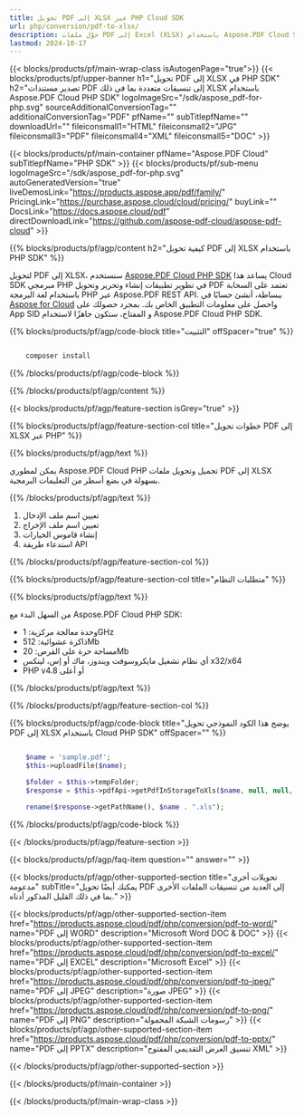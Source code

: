 ```yaml
---
title: تحويل PDF إلى XLSX عبر PHP Cloud SDK
url: php/conversion/pdf-to-xlsx/
description: حوّل ملفات PDF إلى Excel (XLSX) باستخدام Aspose.PDF Cloud SDK لـ PHP. استخرج بيانات الجداول المنظمة بسرعة.
lastmod: 2024-10-17
---
```


{{< blocks/products/pf/main-wrap-class isAutogenPage="true">}}
{{< blocks/products/pf/upper-banner h1="تحويل PDF إلى XLSX في PHP SDK" h2="تصدير مستندات PDF إلى تنسيقات متعددة بما في ذلك XLSX باستخدام Aspose.PDF Cloud PHP SDK" logoImageSrc="/sdk/aspose_pdf-for-php.svg" sourceAdditionalConversionTag="" additionalConversionTag="PDF" pfName="" subTitlepfName="" downloadUrl="" fileiconsmall1="HTML" fileiconsmall2="JPG" fileiconsmall3="PDF" fileiconsmall4="XML" fileiconsmall5="DOC" >}}

{{< blocks/products/pf/main-container pfName="Aspose.PDF Cloud" subTitlepfName="PHP SDK" >}}
{{< blocks/products/pf/sub-menu logoImageSrc="/sdk/aspose_pdf-for-php.svg"
autoGeneratedVersion="true"
liveDemosLink="https://products.aspose.app/pdf/family/" PricingLink="https://purchase.aspose.cloud/cloud/pricing/" buyLink="" DocsLink="https://docs.aspose.cloud/pdf"  directDownloadLink="https://github.com/aspose-pdf-cloud/aspose-pdf-cloud" >}}

{{% blocks/products/pf/agp/content h2="كيفية تحويل PDF إلى XLSX باستخدام PHP SDK" %}}

لتحويل PDF إلى XLSX، سنستخدم
[Aspose.PDF Cloud PHP SDK](https://products.aspose.cloud/pdf/php/)
يساعد هذا Cloud SDK مبرمجي PHP في تطوير تطبيقات إنشاء وتحرير وتحويل PDF تعتمد على السحابة باستخدام لغة البرمجة PHP عبر Aspose.PDF REST API. ببساطة، أنشئ حسابًا في [Aspose for Cloud](https://dashboard.aspose.cloud/#/apps) واحصل على معلومات التطبيق الخاص بك. بمجرد حصولك على App SID و المفتاح، ستكون جاهزًا لاستخدام Aspose.PDF Cloud PHP SDK.

{{% blocks/products/pf/agp/code-block title="التثبيت" offSpacer="true" %}}

```bash

    composer install

```

{{% /blocks/products/pf/agp/code-block %}}

{{% /blocks/products/pf/agp/content %}}

{{< blocks/products/pf/agp/feature-section isGrey="true" >}}

{{% blocks/products/pf/agp/feature-section-col title="خطوات تحويل PDF إلى XLSX عبر PHP" %}}

{{% blocks/products/pf/agp/text %}}

يمكن لمطوري Aspose.PDF Cloud PHP تحميل وتحويل ملفات PDF إلى XLSX بسهولة في بضع أسطر من التعليمات البرمجية.

{{% /blocks/products/pf/agp/text %}}

1. تعيين اسم ملف الإدخال
1. تعيين اسم ملف الإخراج
1. إنشاء قاموس الخيارات
1. استدعاء طريقة API

{{% /blocks/products/pf/agp/feature-section-col %}}

{{% blocks/products/pf/agp/feature-section-col title="متطلبات النظام" %}}

{{% blocks/products/pf/agp/text %}}

من السهل البدء مع Aspose.PDF Cloud PHP SDK:

* وحدة معالجة مركزية: 1GHz
* ذاكرة عشوائية: 512Mb
* مساحة حرة على القرص: 20Mb
* أي نظام تشغيل مايكروسوفت ويندوز، ماك أو إس، لينكس x32/x64
* PHP v4.8 أو أعلى

{{% /blocks/products/pf/agp/text %}}

{{% /blocks/products/pf/agp/feature-section-col %}}

{{% blocks/products/pf/agp/code-block title="يوضح هذا الكود النموذجي تحويل PDF إلى XLSX باستخدام Cloud PHP SDK" offSpacer="" %}}

```php

    $name = 'sample.pdf';
    $this->uploadFile($name);

    $folder = $this->tempFolder;
    $response = $this->pdfApi->getPdfInStorageToXls($name, null, null, null, null, $folder);

    rename($response->getPathName(), $name . ".xls");
```

{{% /blocks/products/pf/agp/code-block %}}

{{< /blocks/products/pf/agp/feature-section >}}

{{< blocks/products/pf/agp/faq-item question="" answer="" >}}

{{< blocks/products/pf/agp/other-supported-section title="تحويلات أخرى مدعومة" subTitle="يمكنك أيضًا تحويل PDF إلى العديد من تنسيقات الملفات الأخرى بما في ذلك القليل المذكور أدناه." >}}

{{< blocks/products/pf/agp/other-supported-section-item href="https://products.aspose.cloud/pdf/php/conversion/pdf-to-word/" name="PDF إلى WORD" description="Microsoft Word DOC & DOC" >}}
{{< blocks/products/pf/agp/other-supported-section-item href="https://products.aspose.cloud/pdf/php/conversion/pdf-to-excel/" name="PDF إلى EXCEL" description="Microsoft Excel" >}}
{{< blocks/products/pf/agp/other-supported-section-item href="https://products.aspose.cloud/pdf/php/conversion/pdf-to-jpeg/" name="PDF إلى JPEG" description="صورة JPEG" >}}
{{< blocks/products/pf/agp/other-supported-section-item href="https://products.aspose.cloud/pdf/php/conversion/pdf-to-png/" name="PDF إلى PNG" description="رسومات الشبكة المحمولة" >}}
{{< blocks/products/pf/agp/other-supported-section-item href="https://products.aspose.cloud/pdf/php/conversion/pdf-to-pptx/" name="PDF إلى PPTX" description="تنسيق العرض التقديمي المفتوح XML" >}}

{{< /blocks/products/pf/agp/other-supported-section >}}

{{< /blocks/products/pf/main-container >}}

{{< /blocks/products/pf/main-wrap-class >}}


